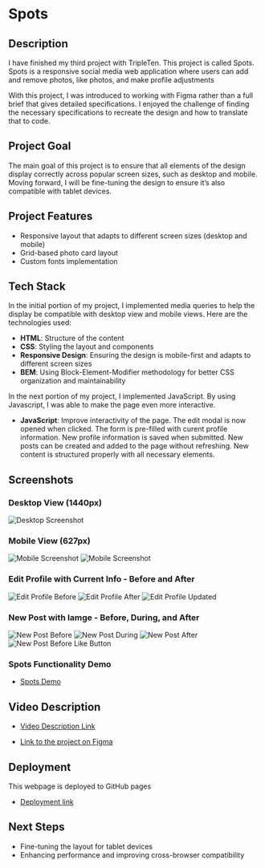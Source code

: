 # Spots

## Description

I have finished my third project with TripleTen. This project is called Spots. Spots is a responsive social media web application where users can add and remove photos, like photos, and make profile adjustments

With this project, I was introduced to working with Figma rather than a full brief that gives detailed specifications. I enjoyed the challenge of finding the necessary specifications to recreate the design and how to translate that to code.

## Project Goal

The main goal of this project is to ensure that all elements of the design display correctly across popular screen sizes, such as desktop and mobile. Moving forward, I will be fine-tuning the design to ensure it’s also compatible with tablet devices.

## Project Features

- Responsive layout that adapts to different screen sizes (desktop and mobile)
- Grid-based photo card layout
- Custom fonts implementation

## Tech Stack

In the initial portion of my project, I implemented media queries to help the display be compatible with desktop view and mobile views. Here are the technologies used:

- **HTML**: Structure of the content
- **CSS**: Styling the layout and components
- **Responsive Design**: Ensuring the design is mobile-first and adapts to different screen sizes
- **BEM**: Using Block-Element-Modifier methodology for better CSS organization and maintainability

In the next portion of my project, I implemented JavaScript. By using Javascript, I was able to make the page even more interactive.

- **JavaScript**: Improve interactivity of the page. The edit modal is now opened when clicked. The form is pre-filled with curent profile information. New profile information is saved when submitted. New posts can be created and added to the page without refreshing. New content is structured properly with all necessary elements.

## Screenshots

### Desktop View (1440px)

![Desktop Screenshot](./images/desktop-view.png)

### Mobile View (627px)

![Mobile Screenshot](./images/mobile-view1.png)
![Mobile Screenshot](./images/mobile-view2.png)

### Edit Profile with Current Info - Before and After

![Edit Profile Before](./images/edit-profile-info-before.jpg)
![Edit Profile After](./images/edit-profile-info-after.jpg)
![Edit Profile Updated](./images/edit-profile-updated.jpg)

### New Post with Iamge - Before, During, and After

![New Post Before](./images/new-post-before.jpg)
![New Post During](./images/new-post-during.jpg)
![New Post After](./images/new-post-after.jpg)
![New Post Before Like Button](./images/new-post-after-like-button.jpg)

### Spots Functionality Demo

- [Spots Demo](https://photos.app.goo.gl/DB8qWWZDLHhs3dsn9)

## Video Description

- [Video Description Link](https://drive.google.com/file/d/1dnk40vhYClGCO5M5jkFtvc-Ow_wOGXEx/view?usp=sharing)

- [Link to the project on Figma](https://www.figma.com/file/BBNm2bC3lj8QQMHlnqRsga/Sprint-3-Project-%E2%80%94-Spots?type=design&node-id=2%3A60&mode=design&t=afgNFybdorZO6cQo-1)

## Deployment

This webpage is deployed to GitHub pages

- [Deployment link](https://enyberg09.github.io/se_project_spots/)

## Next Steps

- Fine-tuning the layout for tablet devices
- Enhancing performance and improving cross-browser compatibility
